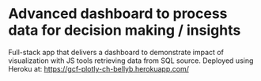 # Advanced dashboard to process data for decision making / insights
Full-stack app that delivers a dashboard to demonstrate impact of visualization with JS tools retrieving data from SQL source. Deployed using Heroku at: https://gcf-plotly-ch-bellyb.herokuapp.com/
